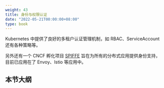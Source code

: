 ```yaml
---
weight: 43
title: 身份与权限认证
date: "2022-05-21T00:00:00+08:00"
type: book
---
```


Kubernetes 中提供了良好的多租户认证管理机制，如 RBAC、ServiceAccount 还有各种策略等。

另外还有一个 CNCF 孵化项目 [SPIFFE](https://spiffe.io/) 旨在为所有的分布式应用提供身份支持，目前已应用在了 Envoy、Istio 等应用中。

## 本节大纲
